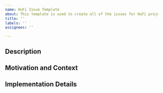```yaml
---
name: HuFi Issue Template
about: This template is used to create all of the issues for HuFi project
title: ''
labels: ''
assignees: ''

---
```


## Description
<!--- What is this ticket supposed to do --->

## Motivation and Context
<!--- Why do we need this change --->

## Implementation Details
<!--- How we can do this change step by step --->
